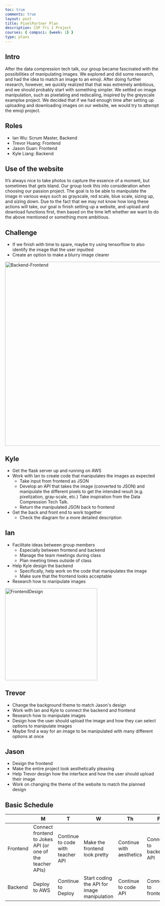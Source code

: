 ```yaml
---
toc: true
comments: true
layout: post
title: PixelPartner Plan
description: CSP Tri 1 Project
courses: { compsci: {week: 1} }
type: plans
---
```



## Intro
After the data compression tech talk, our group became fascinated with the possibilities of manipulating images. We explored and did some research, and had the idea to match an image to an emoji. After doing further research, however, we quickly realized that that was extremely ambitious, and we should probably start with something simpler. We settled on image manipulation, such as pixelating and redscaling, inspired by the greyscale examplse project. We decided that if we had enough time after setting up uploading and downloading images on our website, we would try to attempt the emoji project.

## Roles
- Ian Wu: Scrum Master, Backend
- Trevor Huang: Frontend
- Jason Guan: Frontend
- Kyle Liang: Backend


## Use of the website
It’s always nice to take photos to capture the essence of a moment, but sometimes that gets bland. Our group took this into consideration when choosing our passion project. The goal is to be able to manipulate the image in various ways such as grayscale, red scale, blue scale, sizing up, and sizing down. Due to the fact that we may not know how long these actions will take, our goal is finish setting up a website, and upload and download functions first, then based on the time left whether we want to do the above mentioned or something more ambitious.

## Challenge
- If we finish with time to spare, maybe try using tensorflow to also identify the image that the user inputted
- Create an option to make a blurry image clearer

<img src="../../../images/Flowchart.png" alt="Backend-Frontend" style="width: 1000px;height:600px">


## Kyle
- Get the flask server up and running on AWS
- Work with Ian to create code that manipulates the images as expected
    - Take input from frontend as JSON
    - Develop an API that takes the image (converted to JSON) and manipulate the different pixels to get the intended result (e.g. pixelization, gray-scale, etc.) Take inspiration from the Data Compression Tech Talk.
    - Return the manipulated JSON back to frontend
- Get the back and front end to work together
    - Check the diagram for a more detailed description


## Ian
- Facilitate ideas between group members
    - Especially between frontend and backend
    - Manage the team meetings during class
    - Plan meeting times outside of class
- Help Kyle design the backend
    - Specifically, help work on the code that manipulates the image
    - Make sure that the frontend looks acceptable
- Research how to manipulate images


<img src="../../../images/FrontendDesign.jpg" alt="FrontendDesign" style="width: 300px;height:300px">


## Trevor
- Change the background theme to match Jason's design
- Work with Ian and Kyle to connect the backend and frontend
- Research how to manipulate images
- Design how the user should upload the image and how they can select options to manipulate images
- Maybe find a way for an image to be manipulated with many different options at once


## Jason
- Design the frontend
- Make the entire project look aesthetically pleasing
- Help Trevor design how the interface and how the user should upload their image
- Work on changing the theme of the website to match the planned design


## Basic Schedule


|   | M | T | W | Th | F |
|---|---|---|---|---|---|
| Frontend | Connect frontend to Jokes API (or one of the teacher APIs)| Continue to code with teacher API | Make the frontend look pretty | Continue with aesthetics  | Connect to backend’s API  |
| Backend  | Deploy to AWS  | Continue to Deploy  | Start coding the API for image manipulation  | Continue to code API  | Connect to frontend |

